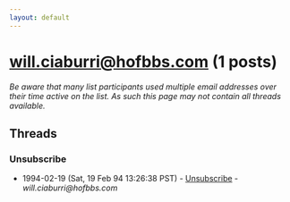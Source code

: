 ```yaml
---
layout: default
---
```


# will.ciaburri@hofbbs.com (1 posts)

_Be aware that many list participants used multiple email addresses over their time active on the list. As such this page may not contain all threads available._

## Threads

### Unsubscribe
+ 1994-02-19 (Sat, 19 Feb 94 13:26:38 PST) - [Unsubscribe](/archive/1994/02/3ba096c875fc057a8d1252b5bfb309f253438670dc6062e7686979c340e43eec) - _will.ciaburri@hofbbs.com_

